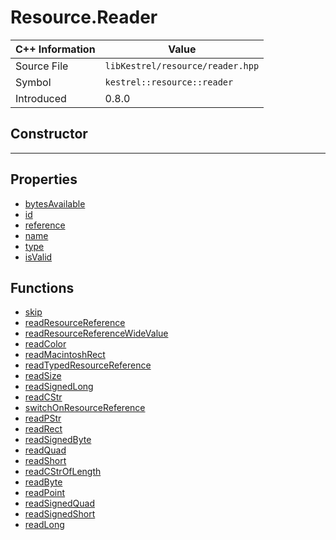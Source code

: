 
# Resource.Reader

| C++ Information | Value |
| --- | --- |
| Source File | `libKestrel/resource/reader.hpp` |
| Symbol | `kestrel::resource::reader` |
| Introduced | 0.8.0 |

## Constructor

---

## Properties

 - [bytesAvailable](bytesAvailable.md)
 - [id](id.md)
 - [reference](reference.md)
 - [name](name.md)
 - [type](type.md)
 - [isValid](isValid.md)

## Functions

 - [skip](skip.md)
 - [readResourceReference](readResourceReference.md)
 - [readResourceReferenceWideValue](readResourceReferenceWideValue.md)
 - [readColor](readColor.md)
 - [readMacintoshRect](readMacintoshRect.md)
 - [readTypedResourceReference](readTypedResourceReference.md)
 - [readSize](readSize.md)
 - [readSignedLong](readSignedLong.md)
 - [readCStr](readCStr.md)
 - [switchOnResourceReference](switchOnResourceReference.md)
 - [readPStr](readPStr.md)
 - [readRect](readRect.md)
 - [readSignedByte](readSignedByte.md)
 - [readQuad](readQuad.md)
 - [readShort](readShort.md)
 - [readCStrOfLength](readCStrOfLength.md)
 - [readByte](readByte.md)
 - [readPoint](readPoint.md)
 - [readSignedQuad](readSignedQuad.md)
 - [readSignedShort](readSignedShort.md)
 - [readLong](readLong.md)

